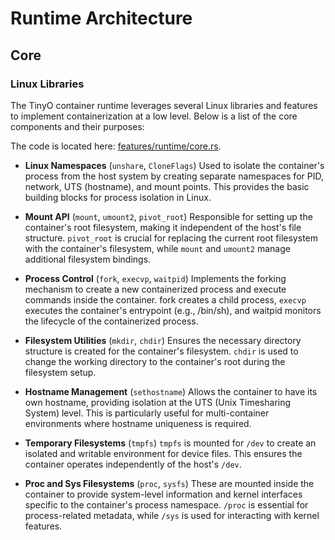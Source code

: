 # Runtime Architecture

## Core

### Linux Libraries

The TinyO container runtime leverages several Linux libraries and features to implement containerization at a low level. Below is a list of the core components and their purposes:

The code is located here: [features/runtime/core.rs][src-features-runtime-core.rs].

- **Linux Namespaces** (`unshare`, `CloneFlags`)
Used to isolate the container's process from the host system by creating separate namespaces for PID, network, UTS (hostname), and mount points. This provides the basic building blocks for process isolation in Linux.

- **Mount API** (`mount`, `umount2`, `pivot_root`)
Responsible for setting up the container's root filesystem, making it independent of the host's file structure. `pivot_root` is crucial for replacing the current root filesystem with the container's filesystem, while `mount` and `umount2` manage additional filesystem bindings.

- **Process Control** (`fork`, `execvp`, `waitpid`)
Implements the forking mechanism to create a new containerized process and execute commands inside the container. fork creates a child process, `execvp` executes the container's entrypoint (e.g., /bin/sh), and waitpid monitors the lifecycle of the containerized process.

- **Filesystem Utilities** (`mkdir`, `chdir`)
Ensures the necessary directory structure is created for the container's filesystem. `chdir` is used to change the working directory to the container's root during the filesystem setup.

- **Hostname Management** (`sethostname`)
Allows the container to have its own hostname, providing isolation at the UTS (Unix Timesharing System) level. This is particularly useful for multi-container environments where hostname uniqueness is required.

- **Temporary Filesystems** (`tmpfs`)
`tmpfs` is mounted for `/dev` to create an isolated and writable environment for device files. This ensures the container operates independently of the host's `/dev`.

- **Proc and Sys Filesystems** (`proc`, `sysfs`)
These are mounted inside the container to provide system-level information and kernel interfaces specific to the container's process namespace. `/proc` is essential for process-related metadata, while `/sys` is used for interacting with kernel features.

[src-features-runtime-core.rs]: /src/features/runtime/core.rs